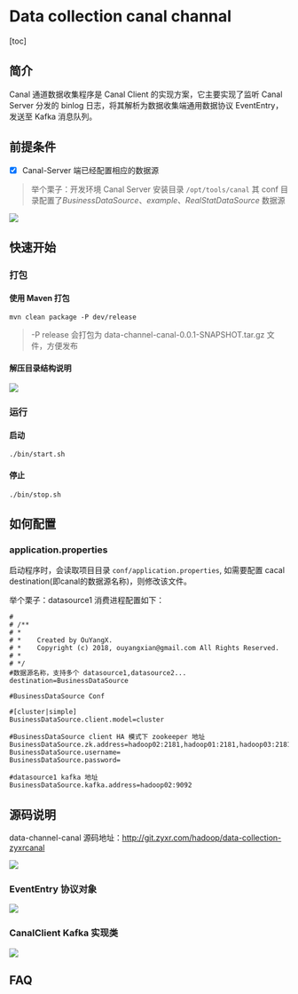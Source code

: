 # Data collection canal channal

[toc]

## 简介

Canal 通道数据收集程序是 Canal Client 的实现方案，它主要实现了监听 Canal Server 分发的 binlog 日志，将其解析为数据收集端通用数据协议 EventEntry， 发送至 Kafka 消息队列。

## 前提条件

* [x] Canal-Server 端已经配置相应的数据源

> 举个栗子：开发环境 Canal Server 安装目录 `/opt/tools/canal` 其 conf 目录配置了*BusinessDataSource*、*example*、*RealStatDataSource* 数据源

![](http://7xigvj.com1.z0.glb.clouddn.com/15211933432574.jpg)

## 快速开始

### 打包

#### 使用 Maven 打包

```
mvn clean package -P dev/release
```
> -P release  会打包为  data-channel-canal-0.0.1-SNAPSHOT.tar.gz 文件，方便发布


#### 解压目录结构说明

![](http://7xigvj.com1.z0.glb.clouddn.com/15211933905398.jpg)

### 运行

#### 启动

```
./bin/start.sh
```
#### 停止

```
./bin/stop.sh
```

## 如何配置

### application.properties

启动程序时，会读取项目目录 `conf/application.properties`, 如需要配置 cacal destination(即canal的数据源名称)，则修改该文件。

举个栗子：datasource1 消费进程配置如下：

```
#
# /**
# *
# *    Created by OuYangX.
# *    Copyright (c) 2018, ouyangxian@gmail.com All Rights Reserved.
# *
# */
#数据源名称，支持多个 datasource1,datasource2...
destination=BusinessDataSource

#BusinessDataSource Conf

#[cluster|simple]
BusinessDataSource.client.model=cluster

#BusinessDataSource client HA 模式下 zookeeper 地址
BusinessDataSource.zk.address=hadoop02:2181,hadoop01:2181,hadoop03:2181
BusinessDataSource.username=
BusinessDataSource.password=

#datasource1 kafka 地址
BusinessDataSource.kafka.address=hadoop02:9092

```

## 源码说明

data-channel-canal 源码地址：http://git.zyxr.com/hadoop/data-collection-zyxrcanal

![](http://7xigvj.com1.z0.glb.clouddn.com/15211932749261.jpg)

### EventEntry 协议对象

![](http://7xigvj.com1.z0.glb.clouddn.com/15211929181966.jpg)
 
### CanalClient Kafka 实现类

![](http://7xigvj.com1.z0.glb.clouddn.com/15211924985710.jpg)

## FAQ




